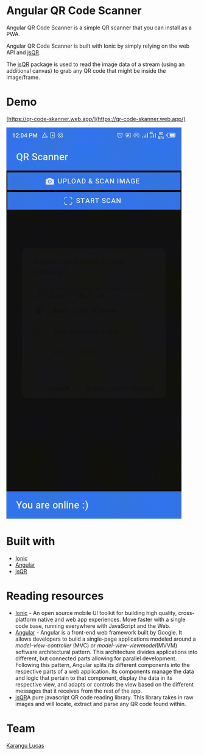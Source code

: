# Angular QR Code Scanner
Angular QR Code Scanner is a simple QR scanner that you can install as a PWA.

Angular QR Code Scanner is built with Ionic by simply relying on the web API and [jsQR](https://github.com/cozmo/jsQR).

The [jsQR](https://github.com/cozmo/jsQR) package is used to read the image data of a stream (using an additional canvas) to grab any QR code that might be inside the image/frame.

# Demo
[https://qr-code-skanner.web.app/](https://qr-code-skanner.web.app/)

![This image displays Angular QR Code Scanner App in scanning a QR code](src/assets/demo/ionqrcodescannerdemo.gif)

# Built with
- [Ionic](https://ionicframework.com/)
- [Angular](https://angular.io/)
- [jsQR](https://github.com/cozmo/jsQR)

# Reading resources
- [Ionic](https://ionicframework.com/) - An open source mobile UI toolkit for building high quality, cross-platform native and web app experiences. Move faster with a single code base, running everywhere with JavaScript and the Web.
- [Angular](https://angular.io/) - Angular is a front-end web framework built by Google. It allows developers to build a single-page applications modeled around a *model-view-controller* (MVC) or *model-view-viewmodel*(MVVM) software architectural pattern. This architecture divides applications into different, but connected parts allowing for parallel development. Following this pattern, Angular splits its different components into the respective parts of a web application. Its components manage the data and logic that pertain to that component, display the data in its respective view, and adapts or controls the view based on the different messages that it receives from the rest of the app.
- [jsQR](https://github.com/cozmo/jsQR)A pure javascript QR code reading library. This library takes in raw images and will locate, extract and parse any QR code found within.

# Team
[Karangu Lucas](https://github.com/lwairore)
